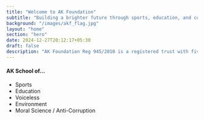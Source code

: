 ```yaml
---
title: "Welcome to AK Foundation"
subtitle: "Building a brighter future through sports, education, and community welfare"
background: "/images/akf_flag.jpg"
layout: "home"
section: "hero"
date: 2024-12-27T20:12:17+05:30
draft: false
description: "AK Foundation Reg 945/2010 is a registered trust with five dimensions:"
---
```


#### AK School of...

- Sports
- Education
- Voiceless
- Environment
- Moral Science / Anti-Corruption